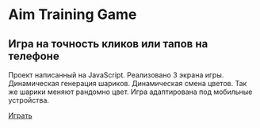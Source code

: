Aim Training Game
==

Игра на точность кликов или тапов на телефоне
--

Проект написанный на JavaScript. Реализовано 3 экрана игры. Динамическая генерация шариков. Динамическая смена цветов.
Так же шарики меняют рандомно цвет.
Игра адаптирована под мобильные устройства.

[Играть](https://stormuke.github.io/aim-game/)
